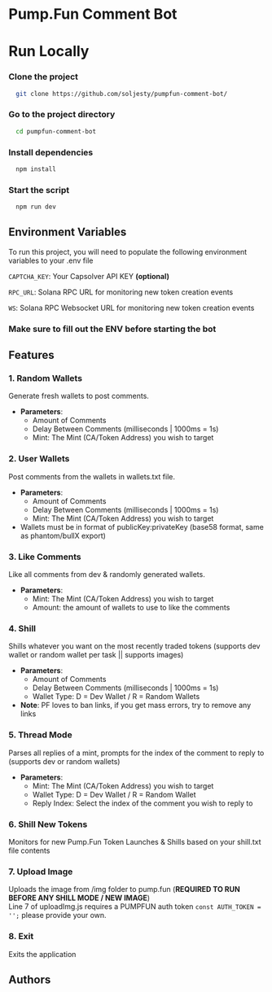 
# Pump.Fun Comment Bot

# Run Locally

### Clone the project

```bash
  git clone https://github.com/soljesty/pumpfun-comment-bot/
```

### Go to the project directory

```bash
  cd pumpfun-comment-bot
```

### Install dependencies

```bash
  npm install
```

### Start the script

```bash
  npm run dev
```


## Environment Variables

To run this project, you will need to populate the following environment variables to your .env file

`CAPTCHA_KEY`: Your Capsolver API KEY **(optional)**

`RPC_URL`: Solana RPC URL for monitoring new token creation events

`WS`: Solana RPC Websocket URL for monitoring new token creation events

### Make sure to fill out the ENV before starting the bot 
## Features

### 1. Random Wallets
Generate fresh wallets to post comments.
- **Parameters**:
  - Amount of Comments
  - Delay Between Comments (milliseconds | 1000ms = 1s)
  - Mint: The Mint (CA/Token Address) you wish to target

### 2. User Wallets
Post comments from the wallets in wallets.txt file.
- **Parameters**:
  - Amount of Comments
  - Delay Between Comments (milliseconds | 1000ms = 1s)
  - Mint: The Mint (CA/Token Address) you wish to target
- Wallets must be in format of publicKey:privateKey (base58 format, same as phantom/bullX export)

### 3. Like Comments
Like all comments from dev & randomly generated wallets.
- **Parameters**:
  - Mint: The Mint (CA/Token Address) you wish to target
  - Amount: the amount of wallets to use to like the comments

### 4. Shill
Shills whatever you want on the most recently traded tokens (supports dev wallet or random wallet per task || supports images)
- **Parameters**:
  - Amount of Comments
  - Delay Between Comments (milliseconds | 1000ms = 1s)
  - Wallet Type: D = Dev Wallet / R = Random Wallets
- **Note**: PF loves to ban links, if you get mass errors, try to remove any links

### 5. Thread Mode
Parses all replies of a mint, prompts for the index of the comment to reply to (supports dev or random wallets)
- **Parameters**:
  - Mint: The Mint (CA/Token Address) you wish to target
  - Wallet Type: D = Dev Wallet / R = Random Wallet
  - Reply Index: Select the index of the comment you wish to reply to

### 6. Shill New Tokens
Monitors for new Pump.Fun Token Launches & Shills based on your shill.txt file contents

### 7. Upload Image
Uploads the image from /img folder to pump.fun (**REQUIRED TO RUN BEFORE ANY SHILL MODE / NEW IMAGE**) <br/>
Line 7 of uploadImg.js requires a PUMPFUN auth token ```const AUTH_TOKEN = '';``` please provide your own. 

### 8. Exit
Exits the application
## Authors


